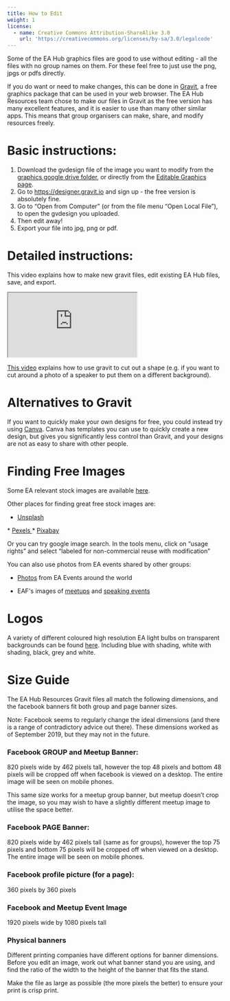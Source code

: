 ```yaml
---
title: How to Edit
weight: 1
license:
  - name: Creative Commons Attribution-ShareAlike 3.0
    url: 'https://creativecommons.org/licenses/by-sa/3.0/legalcode'
---
```

Some of the EA Hub graphics files are good to use without editing - all the files with no group names on them. For these feel free to just use the png, jpgs or pdfs directly. 

If you do want or need to make changes, this can be done in <a target="_blank" href="https://designer.gravit.io/">Gravit</a>, a free graphics package that can be used in your web browser. The EA Hub Resources team chose to make our files in Gravit as the free version has many excellent features, and it is easier to use than many other similar apps. This means that group organisers can make, share, and modify resources freely. 

# Basic instructions:

1. Download the gvdesign file of the image you want to modify from the <a target="_blank" href="https://drive.google.com/drive/u/0/folders/1d61DHbhNQIL4CgzdeY6aBvTt6g8zfd-C">graphics google drive folder</a>, or directly from the <a target="_blank" href="">Editable Graphics page</a>. 
2. Go to <a target="_blank" href="https://designer.gravit.io/">https://designer.gravit.io</a> and sign up - the free version is absolutely fine. 
3. Go to “Open from Computer” (or from the file menu “Open Local File”), to open the gvdesign you uploaded. 
4. Then edit away!
5. Export your file into jpg, png or pdf.

# Detailed instructions: 

This video explains how to make new gravit files, edit existing EA Hub files, save, and export.

<div class="textAlignCenter">
<iframe class="article_video"
src="https://www.youtube.com/embed/ogkj3-H01ZQ">
</iframe>
</div>

<a target="_blank" href="https://youtu.be/zO6TKGy72dA?t=103">This video</a> explains how to use gravit to cut out a shape (e.g. if you want to cut around a photo of a speaker to put them on a different background). 


# Alternatives to Gravit

If you want to quickly make your own designs for free, you could instead try using <a target="_blank" href="https://www.canva.com/">Canva</a>. Canva has templates you can use to quickly create a new design, but gives you significantly less control than Gravit, and your designs are not as easy to share with other people.


# Finding Free Images
Some EA relevant stock images are available <a target="_blank" href="https://drive.google.com/drive/folders/1_X29UbYnAkJNQAVUW-08mZKooZnF64Ad?usp=sharing">here</a>. 

Other places for finding great free stock images are:

* <a target="_blank" href="https://unsplash.com/">Unsplash</a>
* <a target="_blank" href="https://www.pexels.com/">Pexels</a>
* <a target="_blank" href="https://pixabay.com/">Pixabay</a>

Or you can try google image search. In the tools menu, click on “usage rights” and select “labeled for non-commercial reuse with modification”

You can also use photos from EA events shared by other groups:

* <a target="_blank" href="https://photos.google.com/share/AF1QipMCOQyTAUS6de3uxpM0H-UkQX7dcplTgh1oWA1Fh1QPiBFF095g_nn1gD0BkvE-Hg?key=SmtYaDlTV1c2NTRIRmdjSHZ4Rm5YU1NhWFNjdkZB">Photos</a> from EA Events around the world

* EAF's images of <a target="_blank" href="https://drive.google.com/drive/u/0/folders/0Bwq96U94ERUmMENyeHhuN25mbUU">meetups</a>
 and <a target="_blank" href="https://drive.google.com/drive/u/0/folders/0Bwq96U94ERUmVHdrYW83dXFhRE0">speaking events</a>

# Logos
A variety of different coloured high resolution EA light bulbs on transparent backgrounds can be found <a target="_blank" href="https://drive.google.com/drive/u/0/folders/10c81CPd0lM5cYD31sN0h7buoAGfv533J">here</a>. Including blue with shading, white with shading, black, grey and white. 

# Size Guide

The EA Hub Resources Gravit files all match the following dimensions, and the facebook banners fit both group and page banner sizes. 

Note: Facebook seems to regularly change the ideal dimensions (and there is a range of contradictory advice out there). These dimensions worked as of September 2019, but they may not in the future.

### Facebook GROUP and Meetup Banner:
820 pixels wide by 462 pixels tall, however the top 48 pixels and bottom 48 pixels will be cropped off when facebook is viewed on a desktop. The entire image will be seen on mobile phones.

This same size works for a meetup group banner, but meetup doesn’t crop the image, so you may wish to have a slightly different meetup image to utilise the space better. 

### Facebook PAGE Banner:
820 pixels wide by 462 pixels tall (same as for groups), however the top 75 pixels and bottom 75 pixels will be cropped off when viewed on a desktop. The entire image will be seen on mobile phones. 

### Facebook profile picture (for a page):
360 pixels by 360 pixels

### Facebook and Meetup Event Image
1920 pixels wide by 1080 pixels tall

### Physical banners
Different printing companies have different options for banner dimensions. Before you edit an image, work out what banner stand you are using, and find the ratio of the width to the height of the banner that fits the stand. 

Make the file as large as possible (the more pixels the better) to ensure your print is crisp print. 

